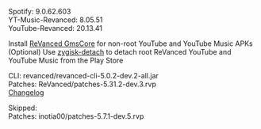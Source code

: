 Spotify: 9.0.62.603  
YT-Music-Revanced: 8.05.51  
YouTube-Revanced: 20.13.41  

Install [ReVanced GmsCore](https://github.com/ReVanced/GmsCore/releases/latest) for non-root YouTube and YouTube Music APKs  
(Optional) Use [zygisk-detach](https://github.com/j-hc/zygisk-detach/releases/latest) to detach root ReVanced YouTube and YouTube Music from the Play Store
  
CLI: revanced/revanced-cli-5.0.2-dev.2-all.jar  
Patches: ReVanced/patches-5.31.2-dev.3.rvp  
[Changelog](https://github.com/ReVanced/revanced-patches/releases/tag/v5.31.2-dev.3)  

Skipped:  
Patches: inotia00/patches-5.7.1-dev.5.rvp        
